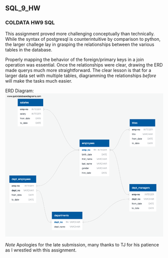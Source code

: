 ## SQL_9_HW
### COLDATA HW9 SQL

This assignment proved more challenging conceptually than technically.  While the syntax of postgresql is counterintuitive by comparison to python, the larger challege lay in grasping the relationships between the various tables in the database.

Properly mapping the behavior of the foreign/primary keys in a join operation was essential.  Once the relationships were clear, drawing the ERD made querys much more straightforward.  The clear lesson is that for a larger data set with multiple tables, diagramming the relationships _before_ will make the tasks much easier.

ERD Diagram:
![alt text](https://github.com/bagerson/SQL_9_HW/blob/master/ERD_Diagram_BG.png "ERD Diagram")

*Note*
Apologies for the late submission, many thanks to TJ for his patience as I wrestled with this assignment.


